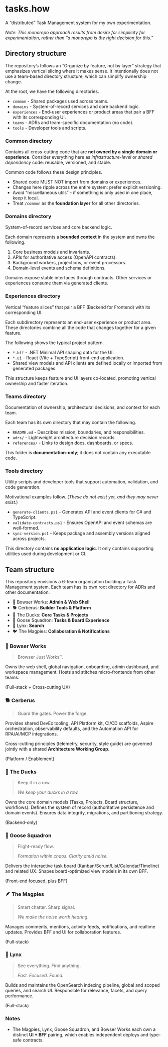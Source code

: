 # tasks.how

A “distributed” Task Management system for my own experimentation.

_Note: This monorepo approach results from desire for simplicity for experimentation,
rather than “a monorepo is the right decision for this.”_

## Directory structure

The repository’s follows an “Organize by feature, not by layer” strategy
that emphasizes vertical slicing where it makes sense.
It intentionally does not use a team-based directory structure,
which can simplify ownership change.

At the root, we have the following directories.

- `common` - Shared packages used across teams.
- `domains` - System-of-record services and core backend logic.
- `experiences` - End-user experiences or product areas that pair a BFF with its corresponding UI.
- `teams` - ADRs and team-specific documentation (no code).
- `tools` - Developer tools and scripts.

### Common directory

Contains all cross-cutting code that are **not owned by a single domain or experience**.
Consider everything here as *infrastructure-level* or *shared dependency* code:
reusable, versioned, and stable.

Common code follows these design principles.

- Shared code MUST NOT import from domains or experiences.
- Changes here ripple across the entire system: prefer explicit versioning.
- Avoid “miscellaneous utils” - if something is only used in one place, keep it local.
- Treat `/common` as the **foundation layer** for all other directories.

### Domains directory

System-of-record services and core backend logic.

Each domain represents a **bounded context** in the system and owns the following.

1. Core business models and invariants.
2. APIs for authoritative access (OpenAPI contracts).
3. Background workers, projections, or event processors.
4. Domain-level events and schema definitions.

Domains expose stable interfaces through contracts.
Other services or experiences consume them via generated clients.

### Experiences directory

Vertical “feature slices” that pair a BFF (Backend for Frontend) with its corresponding UI.

Each subdirectory represents an end-user experience or product area.
These directories combine all the code that changes together for a given feature.

The following shows the typical project pattern.

- `*.bff` - .NET Minimal API shaping data for the UI.
- `*.ui` - React (Vite + TypeScript) front-end application.
- Shared view models and API clients are defined locally or imported from generated packages.

This structure keeps feature and UI layers co-located,
promoting vertical ownership and faster iteration.

### Teams directory

Documentation of ownership, architectural decisions, and context for each team.

Each team has its own directory that may contain the following.

- `README.md` - Describes mission, boundaries, and responsibilities.
- `adrs/` - Lightweight architecture decision records.
- `references/` - Links to design docs, dashboards, or specs.

This folder is **documentation-only**; it does not contain any executable code.

### Tools directory

Utility scripts and developer tools that support automation, validation, and code generation.

Motivational examples follow.
(_These do not exist yet, and they may never exist._)

- `generate-clients.ps1` - Generates API and event clients for C# and TypeScript.
- `validate-contracts.ps1` - Ensures OpenAPI and event schemas are well-formed.
- `sync-version.ps1` - Keeps package and assembly versions aligned across projects.

This directory contains **no application logic**.
It only contains supporting utilities used during development or CI.

## Team structure

This repository envisions a 6-team organization building a Task Management system.
Each team has its own root directory for ADRs and other documentation.

- 🐢 Bowser Works: **Admin & Web Shell**
- 🐕 Cerberus: **Builder Tools & Platform**
- 🦆 The Ducks: **Core Tasks & Projects**
- 🪿 Goose Squadron: **Tasks & Board Experience**
- 🐆 Lynx: **Search**
- 🐦 The Magpies: **Collaboration & Notifications**

### 🐢 Bowser Works

> Browser Just Works™.

Owns the web shell, global navigation, onboarding, admin dashboard, and workspace management.
Hosts and stitches micro-frontends from other teams.

(Full-stack + Cross-cutting UX)

### 🐕 Cerberus

> Guard the gates. Power the forge.

Provides shared DevEx tooling, API Platform kit, CI/CD scaffolds, Aspire orchestration,
observability defaults, and the Automation API for RPA/AI/MCP integrations.

Cross-cutting principles (telemetry, security, style guide) are governed jointly
with a shared **Architecture Working Group**.

(Platform / Enablement)

### 🦆 The Ducks

> Keep it in a row.
>
> _We keep your ducks in a row._

Owns the core domain models (Tasks, Projects, Board structure, workflows).
Defines the system of record (authoritative persistence and domain events).
Ensures data integrity, migrations, and partitioning strategy.

(Backend-only)

### 🪿 Goose Squadron

> Flight-ready flow.
>
> _Formation within chaos. Clarity amid noise._

Delivers the interactive task board (Kanban/Scrum/List/Calendar/Timeline) and related UX.
Shapes board-optimized view models in its own BFF.

(Front-end focused, plus BFF)

### 🪶 The Magpies

> Smart chatter. Sharp signal.
>
> _We make the noise worth hearing._

Manages comments, mentions, activity feeds, notifications, and realtime updates.
Provides BFF and UI for collaboration features.

(Full-stack)

### 🐆 Lynx

> See everything. Find anything.
>
> _Fast. Focused. Found._

Builds and maintains the OpenSearch indexing pipeline, global and scoped queries, and search UI.
Responsible for relevance, facets, and query performance.

(Full-stack)

### Notes

- The Magpies, Lynx, Goose Squadron, and Bowser Works each own a distinct **UI + BFF** pairing,
  which enables independent deploys and type-safe contracts.
